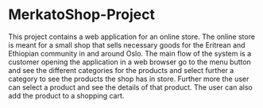 # MerkatoShop-Project

This project contains a web application for an online store. 
The online store is meant for a small shop that sells necessary goods for the Eritrean and Ethiopian community in and around Oslo. 
The main flow of the system is a customer opening the application in a web browser go to the menu button and see the different categories for the products and select further a category to see the products the shop has in store. 
Further more the user can select a product and see the details of that product. The user can also add the product to a shopping cart.
